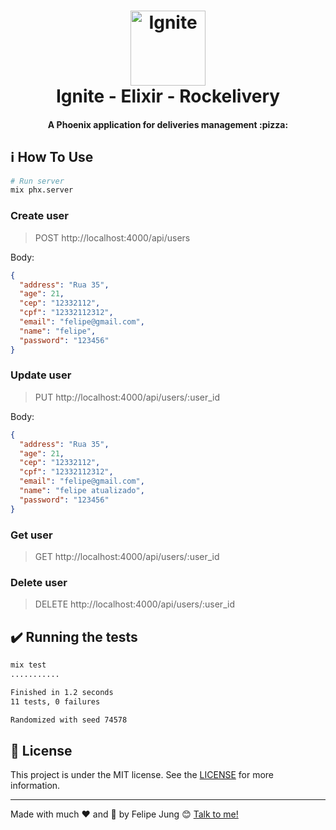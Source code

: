 <h1 align="center">
    <img width="120" alt="Ignite" src="https://res.cloudinary.com/dqcqifjms/image/upload/v1615216700/felipejung/ignite.png" />
    <br>
    Ignite - Elixir - Rockelivery
</h1>

<h4 align="center">
  A Phoenix application for deliveries management :pizza:
</h4>

## :information_source: How To Use

```bash
# Run server
mix phx.server
```

### Create user

> POST http://localhost:4000/api/users

Body:

```json
{
  "address": "Rua 35",
  "age": 21,
  "cep": "12332112",
  "cpf": "12332112312",
  "email": "felipe@gmail.com",
  "name": "felipe",
  "password": "123456"
}
```

### Update user

> PUT http://localhost:4000/api/users/:user_id

Body:

```json
{
  "address": "Rua 35",
  "age": 21,
  "cep": "12332112",
  "cpf": "12332112312",
  "email": "felipe@gmail.com",
  "name": "felipe atualizado",
  "password": "123456"
}
```

### Get user

> GET http://localhost:4000/api/users/:user_id

### Delete user

> DELETE http://localhost:4000/api/users/:user_id

## :heavy_check_mark: Running the tests

```bash
mix test
...........

Finished in 1.2 seconds
11 tests, 0 failures

Randomized with seed 74578
```

## :memo: License

This project is under the MIT license. See the [LICENSE](https://github.com/felipe-jm/ignite-elixir-rockelivery/blob/master/LICENSE) for more information.

---

Made with much :heart: and :muscle: by Felipe Jung :blush: <a href="https://www.linkedin.com/in/felipe-jung/">Talk to me!</a>

